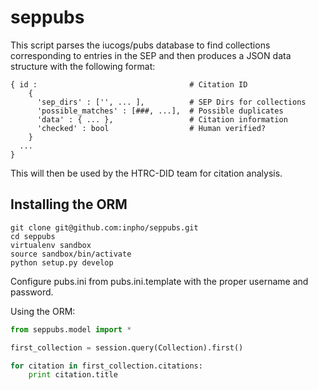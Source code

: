 seppubs
=======

This script parses the iucogs/pubs database to find collections corresponding to
entries in the SEP and then produces a JSON data structure with the following
format:

    { id :                                  # Citation ID
        {
          'sep_dirs' : ['', ... ],          # SEP Dirs for collections
          'possible_matches' : [###, ...],  # Possible duplicates
          'data' : { ... },                 # Citation information
          'checked' : bool                  # Human verified?
        }
      ...
    }

This will then be used by the HTRC-DID team for citation analysis.

Installing the ORM
----------------------

    git clone git@github.com:inpho/seppubs.git
    cd seppubs
    virtualenv sandbox
    source sandbox/bin/activate
    python setup.py develop

Configure pubs.ini from pubs.ini.template with the proper username and password.

Using the ORM:

```python
from seppubs.model import *

first_collection = session.query(Collection).first()

for citation in first_collection.citations:
    print citation.title

```
